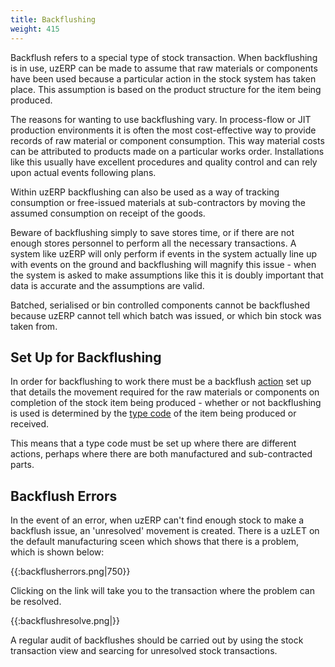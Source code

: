 ```yaml
---
title: Backflushing
weight: 415
---
```


Backflush refers to a special type of stock transaction. When backflushing is in use, uzERP can be made to assume that raw materials or components have been used because a particular action in the stock system has taken place. This assumption is based on the product structure for the item being produced.

The reasons for wanting to use backflushing vary. In process-flow or JIT production environments it is often the most cost-effective way to provide records of raw material or component consumption. This way material costs can be attributed to products made on a particular works order. Installations like this usually have excellent procedures and quality control and can rely upon actual events following plans.

Within uzERP backflushing can also be used as a way of tracking consumption or free-issued materials at sub-contractors by moving the assumed consumption on receipt of the goods.

Beware of backflushing simply to save stores time, or if there are not enough stores personnel to perform all the necessary transactions. A system like uzERP will only perform if events in the system actually line up with events on the ground and backflushing will magnify this issue - when the system is asked to make assumptions like this it is doubly important that data is accurate and the assumptions are valid.

Batched, serialised or bin controlled components cannot be backflushed because uzERP cannot tell which batch was issued, or which bin stock was taken from.

## Set Up for Backflushing

In order for backflushing to work there must be a backflush [action](manufacturing_setup#actions_transfer_rules) set up that details the movement required for the raw materials or components on completion of the stock item being produced - whether or not backflushing is used is determined by the [type code](manufacturing_setup#type_codes) of the item being produced or received.

This means that a type code must be set up where there are different actions, perhaps where there are both manufactured and sub-contracted parts.

## Backflush Errors

In the event of an error, when uzERP can't find enough stock to make a backflush issue, an 'unresolved' movement is created. There is a uzLET on the default manufacturing sceen which shows that there is a problem, which is shown below:

{{:backflusherrors.png|750}}

Clicking on the link will take you to the transaction where the problem can be resolved.

{{:backflushresolve.png|}}

A regular audit of backflushes should be carried out by using the stock transaction view and searcing for unresolved stock transactions.
